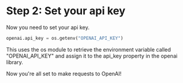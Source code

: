 # Step 2: Set your api key

Now you need to set your api key.

```python
openai.api_key = os.getenv("OPENAI_API_KEY")
```

This uses the os module to retrieve the environment variable called "OPENAI_API_KEY" and assign it to the api_key property in the openai library.

Now you're all set to make requests to OpenAI!
